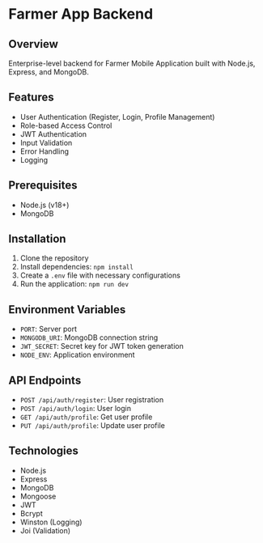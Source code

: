 # Farmer App Backend

## Overview
Enterprise-level backend for Farmer Mobile Application built with Node.js, Express, and MongoDB.

## Features
- User Authentication (Register, Login, Profile Management)
- Role-based Access Control
- JWT Authentication
- Input Validation
- Error Handling
- Logging

## Prerequisites
- Node.js (v18+)
- MongoDB

## Installation
1. Clone the repository
2. Install dependencies: `npm install`
3. Create a `.env` file with necessary configurations
4. Run the application: `npm run dev`

## Environment Variables
- `PORT`: Server port
- `MONGODB_URI`: MongoDB connection string
- `JWT_SECRET`: Secret key for JWT token generation
- `NODE_ENV`: Application environment

## API Endpoints
- `POST /api/auth/register`: User registration
- `POST /api/auth/login`: User login
- `GET /api/auth/profile`: Get user profile
- `PUT /api/auth/profile`: Update user profile

## Technologies
- Node.js
- Express
- MongoDB
- Mongoose
- JWT
- Bcrypt
- Winston (Logging)
- Joi (Validation)